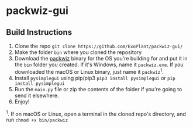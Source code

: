# packwiz-gui


## Build Instructions

1. Clone the repo `git clone https://github.com/ExoPlant/packwiz-gui/`
2. Make the folder `bin` where you cloned the repository
3. Download the [packwiz](https://github.com/comp500/packwiz/) binary for the OS you're building for and put it in the `bin` folder you created. If it's Windows, name it `packwiz.exe`. If you downloaded the macOS or Linux binary, just name it `packwiz`<sup>1</sup>.
4. Install `pysimplegui` using pip/pip3 `pip3 install pysimplegui` or `pip install pysimplegui`
5. Run the `main.py` file or zip the contents of the folder if you're going to send it elsewhere.
6. Enjoy!

<sup>1</sup>. If on macOS or Linux, open a terminal in the cloned repo's directory, and run `chmod +x bin/packwiz`
